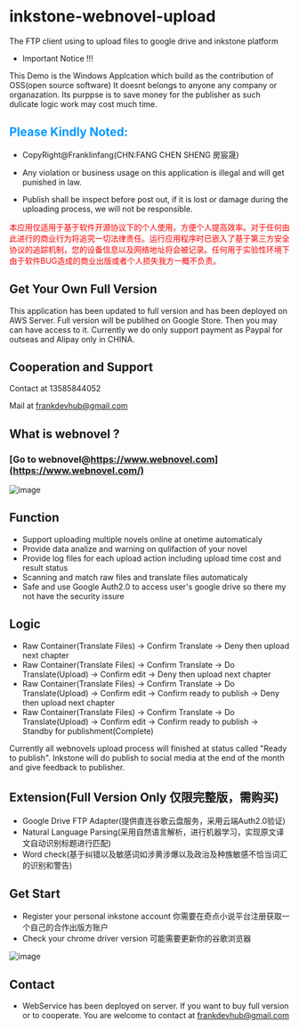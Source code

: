 # inkstone-webnovel-upload
The FTP client using to upload files to google drive and inkstone platform

- Important Notice !!!

This Demo is the Windows Applcation which build as the contribution of OSS(open source software)
It doesnt belongs to anyone any company or organazation.
Its purppse is to save money for the publisher as such dulicate logic work may cost much time.

## <font color=#0099ff >Please Kindly Noted:</font>

- CopyRight@Franklinfang(CHN:FANG CHEN SHENG 房宸晟)

- Any violation or business usage on this application is illegal and will get punished in law.

- Publish shall be inspect before post out, if it is lost or damage during the uploading process, we will not be responsible.

<font color=red >本应用仅适用于基于软件开源协议下的个人使用，方便个人提高效率。对于任何由此进行的商业行为将追究一切法律责任。运行应用程序时已嵌入了基于第三方安全协议的追踪机制，您的设备信息以及网络地址将会被记录。任何用于实验性环境下由于软件BUG造成的商业出版或者个人损失我方一概不负责。</font>

## Get Your Own Full Version
This application has been updated to full version and has been deployed on AWS Server. Full version will be publihed on Google Store. Then you may can have access to it. Currently we do only support payment as Paypal for outseas and Alipay only in CHINA.

## Cooperation and Support
Contact at 13585844052

Mail at frankdevhub@gmail.com

## What is webnovel ?
### [Go to webnovel@https://www.webnovel.com](https://www.webnovel.com/)
![image](https://user-images.githubusercontent.com/29160332/60699202-752cfe00-9f25-11e9-97c8-4954f45a17b7.png)

## Function
- Support uploading multiple novels online at onetime automaticaly
- Provide data analize and warning on qulifaction of your novel
- Provide log files for each upload action including upload time cost and result status
- Scanning and match raw files and translate files automaticaly
- Safe and use Google Auth2.0 to access user's google drive so there my not have the security issure

## Logic 
- Raw Container(Translate Files) -> Confirm Translate -> Deny then upload next chapter
- Raw Container(Translate Files) -> Confirm Translate -> Do Translate(Upload) -> Confirm edit -> Deny then upload next chapter
- Raw Container(Translate Files) -> Confirm Translate -> Do Translate(Upload) -> Confirm edit -> Confirm ready to publish -> Deny then upload next chapter 
- Raw Container(Translate Files) -> Confirm Translate -> Do Translate(Upload) -> Confirm edit -> Confirm ready to publish -> Standby for publishment(Complete)

Currently all webnovels upload process will finished at status called "Ready to publish". Inkstone will do publish to social media at the end of the month and give feedback to publisher.

## Extension(Full Version Only 仅限完整版，需购买)
- Google Drive FTP Adapter(提供直连谷歌云盘服务，采用云端Auth2.0验证)
- Natural Language Parsing(采用自然语言解析，进行机器学习，实现原文译文自动识别标题进行匹配)
- Word check(基于纠错以及敏感词如涉黄涉爆以及政治及种族敏感不恰当词汇的识别和警告)

## Get Start
- Register your personal inkstone account 你需要在奇点小说平台注册获取一个自己的合作出版方账户
- Check your chrome driver version 可能需要更新你的谷歌浏览器

![image](https://user-images.githubusercontent.com/29160332/60700935-60079d80-9f2c-11e9-93bf-dc45b5e236a5.png)

## Contact
- WebService has been deployed on server. If you want to buy full version or to cooperate. You are welcome to contact at frankdevhub@gmail.com

